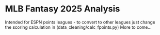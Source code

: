 # MLB Fantasy 2025 Analysis
Intended for ESPN points leagues - to convert to other leagues just change the scoring calculation in (data_cleaning/calc_fpoints.py)
More to come...
